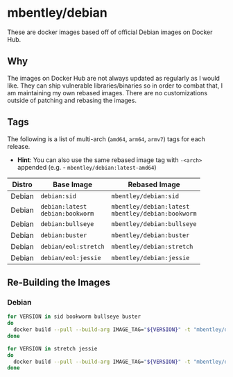 # mbentley/debian

These are docker images based off of official Debian images on Docker Hub.

## Why

The images on Docker Hub are not always updated as regularly as I would like.  They can ship vulnerable libraries/binaries so in order to combat that, I am maintaining my own rebased images.  There are no customizations outside of patching and rebasing the images.

## Tags

The following is a list of multi-arch (`amd64`, `arm64`, `armv7`) tags for each release.

* __Hint__: You can also use the same rebased image tag with `-<arch>` appended (e.g. - `mbentley/debian:latest-amd64`)

| Distro | Base Image | Rebased Image |
| ------ | ---------- | ------------- |
| Debian | `debian:sid` | `mbentley/debian:sid` |
| Debian | `debian:latest`<br>`debian:bookworm` | `mbentley/debian:latest`<br>`mbentley/debian:bookworm` |
| Debian | `debian:bullseye` | `mbentley/debian:bullseye` |
| Debian | `debian:buster` | `mbentley/debian:buster` |
| Debian | `debian/eol:stretch` | `mbentley/debian:stretch` |
| Debian | `debian/eol:jessie` | `mbentley/debian:jessie` |

## Re-Building the Images

### Debian

``` bash
for VERSION in sid bookworm bullseye buster
do
  docker build --pull --build-arg IMAGE_TAG="${VERSION}" -t "mbentley/debian:${VERSION}" -f Dockerfile .
done
```

``` bash
for VERSION in stretch jessie
do
  docker build --pull --build-arg IMAGE_TAG="${VERSION}" -t "mbentley/debian:${VERSION}" -f Dockerfile.eol .
done
```
